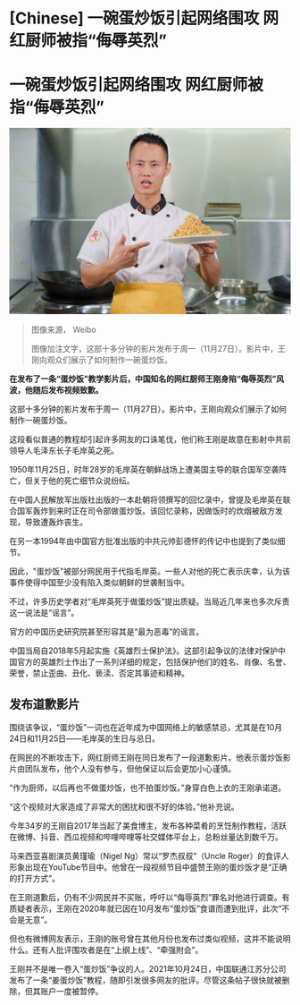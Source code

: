 # [Chinese] 一碗蛋炒饭引起网络围攻 网红厨师被指“侮辱英烈”

#  一碗蛋炒饭引起网络围攻 网红厨师被指“侮辱英烈”



![这部十多分钟的影片发布于周一（11月27日）。影片中，王刚向观众们展示了如何制作一碗蛋炒饭。](_131845553_wang_gang_002.jpg)

> 图像来源，  Weibo
>
> 图像加注文字，这部十多分钟的影片发布于周一（11月27日）。影片中，王刚向观众们展示了如何制作一碗蛋炒饭。

**在发布了一条“蛋炒饭”教学影片后，中国知名的网红厨师王刚身陷“侮辱英烈”风波，他随后发布视频致歉。**

这部十多分钟的影片发布于周一（11月27日）。影片中，王刚向观众们展示了如何制作一碗蛋炒饭。

这段看似普通的教程却引起许多网友的口诛笔伐，他们称王刚是故意在影射中共前领导人毛泽东长子毛岸英之死。

1950年11月25日，时年28岁的毛岸英在朝鲜战场上遭美国主导的联合国军空袭阵亡，但关于他的死亡细节众说纷纭。

在中国人民解放军出版社出版的一本赴朝将领撰写的回忆录中，曾提及毛岸英在联合国军轰炸到来时正在司令部做蛋炒饭。该回忆录称，因做饭时的炊烟被敌方发现，导致遭轰炸丧生。

在另一本1994年由中国官方批准出版的中共元帅彭德怀的传记中也提到了类似细节。

因此，"蛋炒饭"被部分网民用于代指毛岸英。一些人对他的死亡表示庆幸，认为该事件使得中国至少没有陷入类似朝鲜的世袭制当中。

不过，许多历史学者对“毛岸英死于做蛋炒饭”提出质疑。当局近几年来也多次斥责这一说法是“谣言”。

官方的中国历史研究院甚至形容其是“最为恶毒”的谣言。

中国当局自2018年5月起实施《英雄烈士保护法》。这部引起争议的法律对保护中国官方的英雄烈士作出了一系列详细的规定，包括保护他们的姓名、肖像、名誉、荣誉，禁止歪曲、丑化、亵渎、否定其事迹和精神。

##  发布道歉影片

围绕该争议，“蛋炒饭”一词也在近年成为中国网络上的敏感禁忌，尤其是在10月24日和11月25日——毛岸英的生日与忌日。

在网民的不断攻击下，网红厨师王刚在同日发布了一段道歉影片。他表示蛋炒饭影片由团队发布，他个人没有参与，但他保证以后会更加小心谨慎。

“作为厨师，以后再也不做蛋炒饭，也不拍蛋炒饭。”身穿白色上衣的王刚承诺道。

“这个视频对大家造成了非常大的困扰和很不好的体验。”他补充说。

今年34岁的王刚自2017年当起了美食博主，发布各种菜肴的烹饪制作教程，活跃在微博、抖音、西瓜视频和哔哩哔哩等社交媒体平台上，总粉丝量达到数千万。

马来西亚喜剧演员黄瑾瑜（Nigel Ng）常以“罗杰叔叔”（Uncle Roger）的食评人形象出现在YouTube节目中。他曾在一段视频节目中盛赞王刚的蛋炒饭才是“正确的打开方式”。

在王刚道歉后，仍有不少网民并不买账，呼吁以“侮辱英烈”罪名对他进行调查。有质疑者表示，王刚在2020年就已因在10月发布“蛋炒饭”食谱而遭到批评，此次“不会是无意”。

但也有微博网友表示，王刚的账号曾在其他月份也发布过类似视频，这并不能说明什么。还有人批评围攻者是在“上纲上线”、“牵强附会”。

王刚并不是唯一卷入“蛋炒饭”争议的人。2021年10月24日，中国联通江苏分公司发布了一条“姜蛋炒饭”教程，随即引发很多网友的批评。尽管这条帖子很快就被删除，但其账户一度被暂停。


